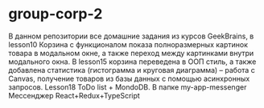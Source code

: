 # group-corp-2
В данном репозитории все домашние задания из курсов GeekBrains, в lesson10 Корзина с функционалом показа полноразмерных картинок товара в модальном окне, а также переход между картинками внутри модального окна. В lesson15 корзина переведена в ООП стиль, а также добавлена статистика (гистограмма и круговая диаграмма) – работа с Canvas, получение товаров из базы данных с помощью асинхронных запросов. Lesson18 ToDo list + MondoDB. В папке my-app-messenger Мессенджер React+Redux+TypeScript
